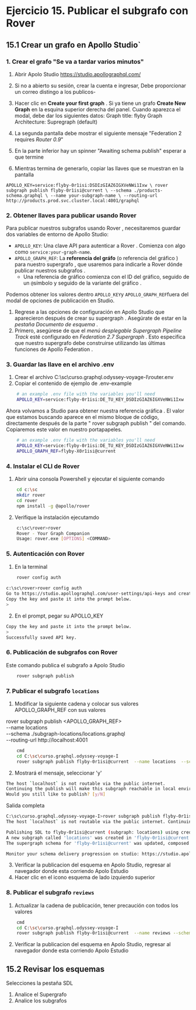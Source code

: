 # Ejercicio 15. Publicar el subgrafo con Rover

## 15.1  Crear un grafo en Apollo Studio`

### 1. Crear el grafo "Se va a tardar varios minutos"
1. Abrir Apolo Studio https://studio.apollographql.com/
2. Si no a abierto su sesión, crear la cuenta e ingresar, Debe proporcionar un correo distingo a los publicos-
3. Hacer clic en **Create your first graph** . Si ya tiene un grafo **Create New Graph**  en la esquina superior derecha del panel. Cuando aparezca el modal, debe dar los siguientes datos:
	Graph title: flyby
	Graph Architecture: Supregraph (default)

4.  La segunda pantalla debe mostrar el siguiente mensaje "Federation 2 requires _Router 0.9_"
5. En la parte inferior hay un spinner "Awaiting schema publish" esperar a que termine
6. Mientras termina de generarlo, copiar las llaves que se muestran en la pantalla

```
APOLLO_KEY=service:flyby-0r1isi:DSDIzGIAZ6IGXVeNWi1Ixw \ rover subgraph publish flyby-0r1isi@current \ --schema ./products-schema.graphql \ --name your-subgraph-name \ --routing-url http://products.prod.svc.cluster.local:4001/graphql
```


### 2. Obtener llaves para publicar usando Rover
Para publicar nuestros subgrafos usando Rover , necesitaremos guardar dos variables de entorno de Apollo Studio:

-   `APOLLO_KEY`: Una clave API para autenticar a Rover . Comienza con algo como `service:your-graph-name`.
-   `APOLLO_GRAPH_REF`: La **referencia del gráfo** (o referencia del gráfico ) para nuestro supergrafo , que usaremos para indicarle a Rover dónde publicar nuestros subgrafos .
	-   Una referencia de gráfico comienza con el ID del gráfico, seguido de un `@`símbolo y seguido de la variante del gráfico .

Podemos obtener los valores dentro `APOLLO_KEY`y `APOLLO_GRAPH_REF`fuera del modal de opciones de publicación en Studio.

1.  Regrese a las opciones de configuración en Apollo Studio que aparecieron después de crear su supergraph . Asegúrate de estar en la _pestaña Documento de esquema_ .
2.  Primero, asegúrese de que el _menú desplegable Supergraph Pipeline Track_ esté configurado en _Federation 2.7 Supergraph_ . Esto especifica que nuestro supergrafo debe construirse utilizando las últimas funciones de Apollo Federation .

### 3. Guardar las llave en el archivo .env
1. Crear el archivo C:\sc\curso.graphql.odyssey-voyage-I\router\.env
2. Copiar el contenido de ejemplo de .env-example

```bash
	# an example .env file with the variables you'll need
	APOLLO_KEY=service:flyby-0r1isi:DE_TU_KEY_DSDIzGIAZ6IGXVeNWi1Ixw

```
Ahora volvamos a Studio para obtener nuestra referencia gráfica . El valor que estamos buscando aparece en el mismo bloque de código, directamente después de la parte " rover subgraph publish " del comando. Copiaremos este valor en nuestro portapapeles.

```bash
	# an example .env file with the variables you'll need
	APOLLO_KEY=service:flyby-0r1isi:DE_TU_KEY_DSDIzGIAZ6IGXVeNWi1Ixw
	APOLLO_GRAPH_REF=flyby-X0r1isi@current
```
### 4. Instalar el CLI de Rover
1. Abrir uina consola Powershell y ejecutar el siguiente comando
```bash
	cd c:\sc
	mkdir rover
	cd rover
	npm install -g @apollo/rover
```
2. Verifique la instalación ejecutamdo 
```bash
	c:\sc\rover>rover
	Rover - Your Graph Companion
	Usage: rover.exe [OPTIONS] <COMMAND>
```

### 5. Autenticación con Rover
1. En la terminal
```bash
	rover config auth
	
c:\sc\rover>rover config auth
Go to https://studio.apollographql.com/user-settings/api-keys and create a new Personal API Key.
Copy the key and paste it into the prompt below.
>
```
2. En el prompt, pegar su  APOLLO_KEY

```bash
Copy the key and paste it into the prompt below.
>
Successfully saved API key.
```
### 6. Publicación de subgrafos con Rover
Este comando publica el subgrafo a Apolo Studio
```bash
	rover subgraph publish
```

### 7. Publicar el subgrafo `locations`
1. Modificar la siguiente cadena y colocar sus valores APOLLO_GRAPH_REF con sus valores

rover subgraph publish <APOLLO_GRAPH_REF> \
  --name locations \
  --schema ./subgraph-locations/locations.graphql \
  --routing-url http://localhost:4001

```bash
	cmd
	cd C:\sc\curso.graphql.odyssey-voyage-I
	rover subgraph publish flyby-0r1isi@current  --name locations  --schema ./subgraph-locations/locations.graphql  --routing-url http://localhost:4001
```
2. Mostrará el mensaje, seleccionar 'y'

```bash
The host `localhost` is not routable via the public internet.
Continuing the publish will make this subgraph reachable in local environments only.
Would you still like to publish? [y/N]
```
Salida completa
```bash
C:\sc\curso.graphql.odyssey-voyage-I>rover subgraph publish flyby-0r1isi@current  --name locations  --schema ./subgraph-locations/locations.graphql  --routing-url http://localhost:4001
The host `localhost` is not routable via the public internet. Continuing the publish will make this subgraph reachable in local environments only. Would you still like to publish? [y/N] y

Publishing SDL to flyby-0r1isi@current (subgraph: locations) using credentials from the default profile.
A new subgraph called 'locations' was created in 'flyby-0r1isi@current'
The supergraph schema for 'flyby-0r1isi@current' was updated, composed from the updated 'locations' subgraph

Monitor your schema delivery progression on studio: https://studio.apollographql.com/graph/flyby-0r1isi/launches/f68407a0-e564-49b7-91cd-afb9837b7146?variant=current
```

3. Verificar la publicacion del esquema en Apolo Studio, regresar al navegador donde esta corriendo Apolo Estudio
4. Hacer clic en el icono esquema de lado izquierdo superior

### 8. Publicar el subgrafo `reviews`
1.  Actualizar la cadena de publicación, tener precaución con todos los valores
```bash
	cmd
	cd C:\sc\curso.graphql.odyssey-voyage-I
	rover subgraph publish flyby-0r1isi@current  --name reviews --schema ./subgraph-reviews/reviews.graphql  --routing-url http://localhost:4001
```
2. Verificar la publicacion del esquema en Apolo Studio, regresar al navegador donde esta corriendo Apolo Estudio

## 15.2  Revisar los esquemas
Selecciones la pestaña SDL
1. Analice el Supergrafo
2. Analice los subgrafos
